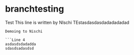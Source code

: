 # branchtesting
Test
This line is written by NIschi
TEstasdasdasdadadadadad
```Line 3
Demoing to Nischi

```Line 4
asdasdsdadadda
sdasdsadasdsd
